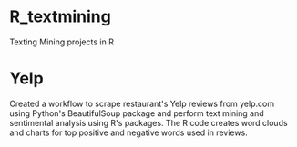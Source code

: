 # R_textmining
Texting Mining projects in R

# Yelp
Created a workflow to scrape restaurant's Yelp reviews from yelp.com using Python's BeautifulSoup package and perform text mining 
and sentimental analysis using R's packages. The R code creates word clouds and charts for top positive and negative words used in reviews. 
